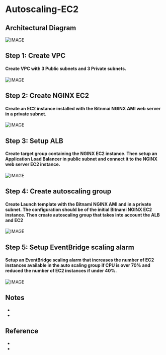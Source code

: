 # Autoscaling-EC2
#### 
#### 

## Architectural Diagram
![IMAGE]()

## Step 1: Create VPC  
#### Create VPC with 3 Public subnets and 3 Private subnets.
  
![IMAGE]()

## Step 2: Create NGINX EC2
#### Create an EC2 instance installed with the Bitnmai NGINX AMI web server in a private subnet.
  
![IMAGE]()

## Step 3: Setup ALB 
#### Create target group containing the NGINX EC2 instance. Then setup an Application Load Balancer in public subnet and connect it to the NGINX web server EC2 instance.
  
![IMAGE]()

## Step 4: Create autoscaling group 
#### Create Launch template with the Bitnami NGINX AMI and in a private subnet. The configuration should be of the initial Bitnami NGINX EC2 instance. Then create autoscaling group that takes into account the ALB and EC2
  
![IMAGE]()

## Step 5: Setup EventBridge scaling alarm 
#### Setup an EventBridge scaling alarm that increases the number of EC2 instances available in the auto scaling group if CPU is over 70% and reduced the number of EC2 instances if under 40%.
  
![IMAGE]()

## Notes
*
*

## Reference
*
*




